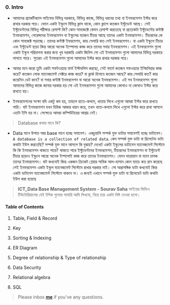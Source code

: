 ### 0. Intro

* আমাদের প্র্যাকটিক্যাল লাইফের বিভিন্ন দরকারে, বিভিন্ন কাজে, বিভিন্ন ধরনের তথ্য বা ইনফরমেশন ইস্টর করে রাখার দরকার পরে। যেমন একটা ইস্কুলে বিভিন্ন ক্লাস থাকে, কোন ক্লাসে কতজন ইস্টুডেন্ট আছে। সেই ইস্টুডেন্টদের বিভিন্ন পরীক্ষার রেসাল্ট কি? কোন সাবজেক্টে কেমন রেসাল্ট করতেছে বা প্রত্যেকটা ইস্টুডেন্টের কন্টাক্ট ইনফরমেশন, পেরেন্সদের ইনফরমেশন বা ইস্কুলের যতজন টিচার আছে তাদের একটা ইনফরমেশন। টিচারদের কে কোন সাবজেক্ট পড়াচ্ছে। তাদের কন্টাক্ট ইফরমেশন, কার সেলারি কত সেই ইনফরমেশন। বা একটা ইস্কুলে টিচার এবং ইস্টুডেন্ট ছাড়া কিন্ত আরো অনেক ইম্পোলয় কাজ করে তাদের সবার ইনফরমেশন। এই ইনফরমেশন গুলো একটা ইস্কুল পরিচালনা করার জন্য খুব দরকারি একটা জিনিস সো এই ইনফরমেশন গুলো আমাদের বিভিন্ন দরকারে লাগতে পারে। সুতরাং এই ইনফরমেশন গুলো আমাদের ইস্টর করে রাখার দরকার পরে।

* আবার মনে করো তুমি একটা সফটওয়্যার ফার্ম ইস্টাবলিস করছো, সেই ফার্মে কতজন সফওয়্যার ইন্জিনিয়ার কাজ করে? কতজন লোক ম্যানেজমেন্ট সেক্টরে কাজ করে? বা ক্লার্ক হিসাবে কতজন আছে? কার সেলারি কত? কার জয়েনিন ডেট কবে? বা সবার কন্টাক্ট ইনফরমেশন বা আরো অনেক ইনফরমেশন। এই সব ইনফরমেশন গুলো আমাদের বিভিন্ন কাজে জানার দরকার হয় সো এই ইনফরমেশন গুলো আমাদের কোথাও না কোথাও ইস্টর করে রাখতে হয়। 
 

* ইনফরমেশনের সংক্ষা যদি একটু কম হয়, তাহলে হাতে-কলমে, খাতায় লিখে এগুলো আমরা ইস্টর করে রাখতে পারি। বাট ইনফরমেশন যখন হিউজ আকার ধারন করে, তখন খাতা-কলমে লিখে এগুলো ইস্টর করে রাখা আসলে এতটা ইসি হয় না। সেক্ষেত্রে আমরা কম্পিউটারের আশ্রয় নেই। 

> Database কথার মানে কি?

* Data মানে উপাত্ত আর base মানে হচ্ছে সমাবেশ। একচুয়ালি সম্পর্ক যুক্ত ডাটার সমাবেশই হচ্ছে ডাটাবেস।
`A database is a collection of related data`. কেন সম্পর্ক যুক্ত ডাটা বা রিলেটেড ডাটা কথাটা ইউস করতেছি? সম্পর্ক যুক্ত মানে আসলে কি বুঝায়? দেখো! একটা ইস্কুলের ডাটাবেস ম্যানেজমেন্ট সিস্টেমে কি কি ইনফরমেশন থাকতে পারে? থাকতে পারে ইস্টুডেন্টদের ইনফরমেশন, টিচারদের ইনফরমেশন বা ইস্টুডেন্ট টিচার ছাড়াও ইস্কুলে আরো অনেক  ইম্পলোই কাজ করে তাদের ইনফরমেশন। যেমন দারোয়ান বা ভ্যান চালক তাদের ইনফরমেশন। বাট কখনোই কিন্ত একজন ক্রিকেট প্লেয়ার সাবিক আল-হাসান কোন ম্যাচে কত রান করেছে সেই ইনফরমেশন একটা ইস্কুল ম্যানেজমেন্ট সিস্টেমে রাখার দরকার নাই। সো অপ্রাসঙ্গিক ডাটা কখনোই কিন্ত একটা ডাটাবেস ম্যানেজমেন্ট সিস্টেমে থাকবে না। এ জন্যই এখানে সম্পর্ক যুক্ত ডাটা বা রিলেডেট ডাটা কথাটা ইউস করা হয়েছে


> **ICT_Data Base Management System - Sourav Saha** ভাইয়ের ভিডিও টিউটোরিয়ালের যেই টপিক গুলোর সামারি আমি লিখবো, নিম্নে তার একটা লিষ্ট দেওয়া হলো।


#### Table of Contents

1. Table, Field & Record

2. Key

3. Sorting & Indexing

4. ER Diagram

5. Degree of relationship & Type of relationship

6. Data Security

7. Relational algebra

8. SQL


> Please inbox **[me](https://www.facebook.com/shoriot)** if you've any questions.